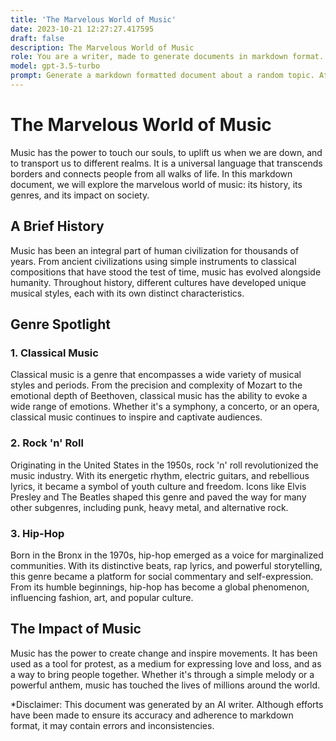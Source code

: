 ```yaml
---
title: 'The Marvelous World of Music'
date: 2023-10-21 12:27:27.417595
draft: false
description: The Marvelous World of Music
role: You are a writer, made to generate documents in markdown format. It is very important that all of the documents you generate are in valid markdown format.
model: gpt-3.5-turbo
prompt: Generate a markdown formatted document about a random topic. At the bottom, include a disclaimer explaining that the document was generated by you. The first line of the document should be the title. Make sure that the entire document is in proper markdown format, using a mix of various tags to make the document visually appealing.
---
```


# The Marvelous World of Music

Music has the power to touch our souls, to uplift us when we are down, and to transport us to different realms. It is a universal language that transcends borders and connects people from all walks of life. In this markdown document, we will explore the marvelous world of music: its history, its genres, and its impact on society.

## A Brief History

Music has been an integral part of human civilization for thousands of years. From ancient civilizations using simple instruments to classical compositions that have stood the test of time, music has evolved alongside humanity. Throughout history, different cultures have developed unique musical styles, each with its own distinct characteristics.

## Genre Spotlight

### 1. Classical Music

Classical music is a genre that encompasses a wide variety of musical styles and periods. From the precision and complexity of Mozart to the emotional depth of Beethoven, classical music has the ability to evoke a wide range of emotions. Whether it's a symphony, a concerto, or an opera, classical music continues to inspire and captivate audiences.

### 2. Rock 'n' Roll

Originating in the United States in the 1950s, rock 'n' roll revolutionized the music industry. With its energetic rhythm, electric guitars, and rebellious lyrics, it became a symbol of youth culture and freedom. Icons like Elvis Presley and The Beatles shaped this genre and paved the way for many other subgenres, including punk, heavy metal, and alternative rock.

### 3. Hip-Hop

Born in the Bronx in the 1970s, hip-hop emerged as a voice for marginalized communities. With its distinctive beats, rap lyrics, and powerful storytelling, this genre became a platform for social commentary and self-expression. From its humble beginnings, hip-hop has become a global phenomenon, influencing fashion, art, and popular culture.

## The Impact of Music

Music has the power to create change and inspire movements. It has been used as a tool for protest, as a medium for expressing love and loss, and as a way to bring people together. Whether it's through a simple melody or a powerful anthem, music has touched the lives of millions around the world.

*Disclaimer: This document was generated by an AI writer. Although efforts have been made to ensure its accuracy and adherence to markdown format, it may contain errors and inconsistencies.